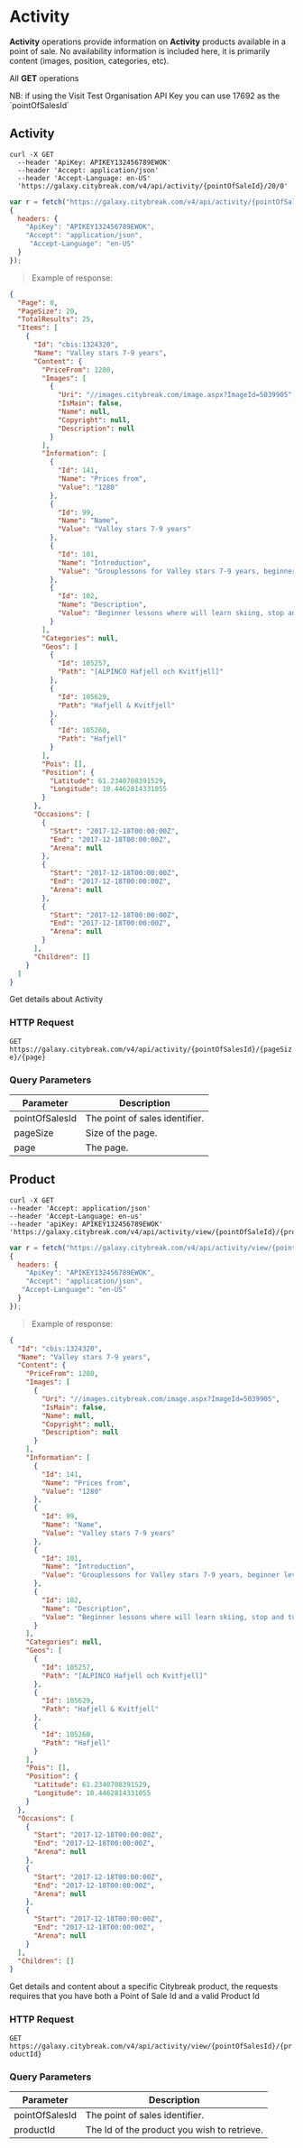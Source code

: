 # Activity

**Activity** operations provide information on **Activity** products available in a point of sale. No availability information is included here, it is primarily content (images, position, categories, etc).

All **GET** operations 
<aside class="notice">NB: if using the Visit Test Organisation API Key you can use 17692 as the `pointOfSalesId`</aside>

## Activity

```shell
curl -X GET 
  --header 'ApiKey: APIKEY132456789EWOK'
  --header 'Accept: application/json' 
  --header 'Accept-Language: en-US'
  'https://galaxy.citybreak.com/v4/api/activity/{pointOfSaleId}/20/0'
```

```javascript
var r = fetch("https://galaxy.citybreak.com/v4/api/activity/{pointOfSaleId}/20/0",
{
  headers: {
    "ApiKey": "APIKEY132456789EWOK",
    "Accept": "application/json",
	 "Accept-Language": "en-US"
  }  
});
```

> Example of response:

```json
{
  "Page": 0,
  "PageSize": 20,
  "TotalResults": 25,
  "Items": [
    {
      "Id": "cbis:1324320",
      "Name": "Valley stars 7-9 years",
      "Content": {
        "PriceFrom": 1280,
        "Images": [
          {
            "Uri": "//images.citybreak.com/image.aspx?ImageId=5039905",
            "IsMain": false,
            "Name": null,
            "Copyright": null,
            "Description": null
          }
        ],
        "Information": [
          {
            "Id": 141,
            "Name": "Prices from",
            "Value": "1280"
          },
          {
            "Id": 99,
            "Name": "Name",
            "Value": "Valley stars 7-9 years"
          },
          {
            "Id": 101,
            "Name": "Introduction",
            "Value": "Grouplessons for Valley stars 7-9 years, beginner level"
          },
          {
            "Id": 102,
            "Name": "Description",
            "Value": "Beginner lessons where will learn skiing, stop and turn through fun activities. We will begin to handle the lifts. \r\n\r\nMust know: Nothing."
          }
        ],
        "Categories": null,
        "Geos": [
          {
            "Id": 105257,
            "Path": "[ALPINCO Hafjell och Kvitfjell]"
          },
          {
            "Id": 105629,
            "Path": "Hafjell & Kvitfjell"
          },
          {
            "Id": 105260,
            "Path": "Hafjell"
          }
        ],
        "Pois": [],
        "Position": {
          "Latitude": 61.2340708391529,
          "Longitude": 10.4462814331055
        }
      },
      "Occasions": [
        {
          "Start": "2017-12-18T00:00:00Z",
          "End": "2017-12-18T00:00:00Z",
          "Arena": null
        },
        {
          "Start": "2017-12-18T00:00:00Z",
          "End": "2017-12-18T00:00:00Z",
          "Arena": null
        },
        {
          "Start": "2017-12-18T00:00:00Z",
          "End": "2017-12-18T00:00:00Z",
          "Arena": null
        }
      ],
      "Children": []
    }
  ]
}   
```

Get details about Activity

### HTTP Request

`GET https://galaxy.citybreak.com/v4/api/activity/{pointOfSalesId}/{pageSize}/{page}`

### Query Parameters

Parameter | Description
--------- | -----------
pointOfSalesId | The point of sales identifier.
pageSize | Size of the page.
page | The page.

## Product

```shell
curl -X GET 
--header 'Accept: application/json' 
--header 'Accept-Language: en-us' 
--header 'apiKey: APIKEY132456789EWOK' 
'https://galaxy.citybreak.com/v4/api/activity/view/{pointOfSaleId}/{productId}'
```

```javascript
var r = fetch("https://galaxy.citybreak.com/v4/api/activity/view/{pointOfSaleId}/{productId}'",
{
  headers: {
    "ApiKey": "APIKEY132456789EWOK",
    "Accept": "application/json",
   "Accept-Language": "en-US"
  }  
});
```

> Example of response:

```json
{
  "Id": "cbis:1324320",
  "Name": "Valley stars 7-9 years",
  "Content": {
    "PriceFrom": 1280,
    "Images": [
      {
        "Uri": "//images.citybreak.com/image.aspx?ImageId=5039905",
        "IsMain": false,
        "Name": null,
        "Copyright": null,
        "Description": null
      }
    ],
    "Information": [
      {
        "Id": 141,
        "Name": "Prices from",
        "Value": "1280"
      },
      {
        "Id": 99,
        "Name": "Name",
        "Value": "Valley stars 7-9 years"
      },
      {
        "Id": 101,
        "Name": "Introduction",
        "Value": "Grouplessons for Valley stars 7-9 years, beginner level"
      },
      {
        "Id": 102,
        "Name": "Description",
        "Value": "Beginner lessons where will learn skiing, stop and turn through fun activities. We will begin to handle the lifts. \r\n\r\nMust know: Nothing."
      }
    ],
    "Categories": null,
    "Geos": [
      {
        "Id": 105257,
        "Path": "[ALPINCO Hafjell och Kvitfjell]"
      },
      {
        "Id": 105629,
        "Path": "Hafjell & Kvitfjell"
      },
      {
        "Id": 105260,
        "Path": "Hafjell"
      }
    ],
    "Pois": [],
    "Position": {
      "Latitude": 61.2340708391529,
      "Longitude": 10.4462814331055
    }
  },
  "Occasions": [
    {
      "Start": "2017-12-18T00:00:00Z",
      "End": "2017-12-18T00:00:00Z",
      "Arena": null
    },
    {
      "Start": "2017-12-18T00:00:00Z",
      "End": "2017-12-18T00:00:00Z",
      "Arena": null
    },
    {
      "Start": "2017-12-18T00:00:00Z",
      "End": "2017-12-18T00:00:00Z",
      "Arena": null
    }
  ],
  "Children": []
}
```

Get details and content about a specific Citybreak product, the requests requires that you have both a Point of Sale Id and a valid Product Id

### HTTP Request

`GET https://galaxy.citybreak.com/v4/api/activity/view/{pointOfSalesId}/{productId}`

### Query Parameters

Parameter | Description
--------- | -----------
pointOfSalesId | The point of sales identifier.
productId | The Id of the product you wish to retrieve.


